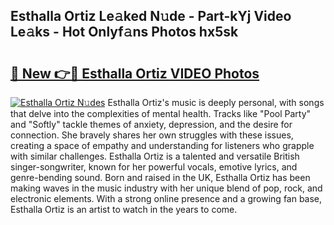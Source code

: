 ## Esthalla Ortiz Le𝚊ked N𝚞de - Part-kYj Video Le𝚊ks - Hot Onlyf𝚊ns Photos hx5sk

# <h2><a href="http://ac29259.deff.icu/?id=Esthalla+Ortiz">🔗 New 👉🔴 Esthalla Ortiz VIDEO Photos</a></h2>

[![Esthalla Ortiz N𝚞des](https://i.imgur.com/rIISA9y.gif)](http://ac29259.deff.icu/?id=Esthalla+Ortiz)
Esthalla Ortiz's music is deeply personal, with songs that delve into the complexities of mental health. Tracks like "Pool Party" and "Softly" tackle themes of anxiety, depression, and the desire for connection. She bravely shares her own struggles with these issues, creating a space of empathy and understanding for listeners who grapple with similar challenges. Esthalla Ortiz is a talented and versatile British singer-songwriter, known for her powerful vocals, emotive lyrics, and genre-bending sound. Born and raised in the UK, Esthalla Ortiz has been making waves in the music industry with her unique blend of pop, rock, and electronic elements. With a strong online presence and a growing fan base, Esthalla Ortiz is an artist to watch in the years to come.
